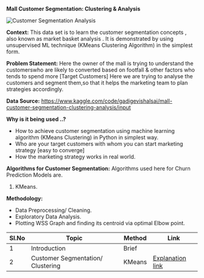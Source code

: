 **Mall Customer Segmentation: Clustering & Analysis**

![Customer Segmentation Analysis](https://github.com/V-Vibee/My-Projects-2.0/assets/91024678/4ea008c4-6679-4edd-8521-5583b27925e8)


**Context:** 
This data set is to learn the customer segmentation concepts , also known as market basket analysis . It is demonstrated by using unsupervised ML technique (KMeans Clustering Algorithm) in the simplest form.


**Problem Statement:**
Here the owner of the mall is trying to understand the customerswho are likely to converted based on footfall & other factors who tends to spend more [Target Customers] Here we are trying to analyse the customers and segment them,so that it helps the marketing team to plan strategies accordingly.

   

**Data Source:** https://www.kaggle.com/code/gadigevishalsai/mall-customer-segmentation-clustering-analysis/input



**Why is it being used ..?**
- How to achieve customer segmentation using machine learning algorithm (KMeans Clustering) in Python in simplest way.
- Who are your target customers with whom you can start marketing strategy [easy to converge]
- How the marketing strategy works in real world.





**Algorithms for Customer Segmentation:**
Algorithms used here for Churn Prediction Models are.
1. KMeans.
   
**Methodology:**
- Data Preprocessing/ Cleaning.
- Exploratory Data Analysis.
- Plotting WSS Graph and finding its centroid via optimal Elbow point.
  





| Sl.No| Topic| Method| Link|
|-|-|-|-|
|1| Introduction | Brief |[ ](-)
|2| Customer Segmentation/ Clustering  | KMeans |[ Explanation link](https://github.com/V-Vibee/My-Projects-2.0/blob/main/5.%20Cutomer%20segmentation%20Analysis/Customer_Segmentation_Analysis.ipynb)

